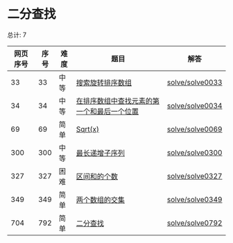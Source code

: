 # 二分查找

<!--- table -->

总计: 7

| 网页序号 | 序号 | 难度 | 题目                                                                                                                                    | 解答                                  |
| -------- | ---- | ---- | --------------------------------------------------------------------------------------------------------------------------------------- | ------------------------------------- |
| 33       | 33   | 中等 | [搜索旋转排序数组](https://leetcode-cn.com/problems/search-in-rotated-sorted-array/)                                                    | [solve/solve0033](../solve/solve0033) |
| 34       | 34   | 中等 | [在排序数组中查找元素的第一个和最后一个位置](https://leetcode-cn.com/problems/find-first-and-last-position-of-element-in-sorted-array/) | [solve/solve0034](../solve/solve0034) |
| 69       | 69   | 简单 | [Sqrt(x)](https://leetcode-cn.com/problems/sqrtx/)                                                                                      | [solve/solve0069](../solve/solve0069) |
| 300      | 300  | 中等 | [最长递增子序列](https://leetcode-cn.com/problems/longest-increasing-subsequence/)                                                      | [solve/solve0300](../solve/solve0300) |
| 327      | 327  | 困难 | [区间和的个数](https://leetcode-cn.com/problems/count-of-range-sum/)                                                                    | [solve/solve0327](../solve/solve0327) |
| 349      | 349  | 简单 | [两个数组的交集](https://leetcode-cn.com/problems/intersection-of-two-arrays/)                                                          | [solve/solve0349](../solve/solve0349) |
| 704      | 792  | 简单 | [二分查找](https://leetcode-cn.com/problems/binary-search/)                                                                             | [solve/solve0792](../solve/solve0792) |
